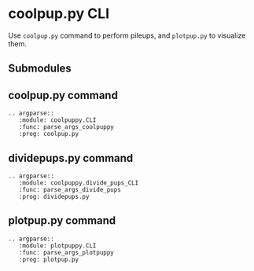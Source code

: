 # coolpup.py CLI

Use `coolpup.py` command to perform pileups, and `plotpup.py` to visualize them.

## Submodules

## coolpup.py command

```{eval-rst}
.. argparse::
   :module: coolpuppy.CLI
   :func: parse_args_coolpuppy
   :prog: coolpup.py
```

## dividepups.py command

```{eval-rst}
.. argparse::
   :module: coolpuppy.divide_pups_CLI
   :func: parse_args_divide_pups
   :prog: dividepups.py
```

## plotpup.py command

```{eval-rst}
.. argparse::
   :module: plotpuppy.CLI
   :func: parse_args_plotpuppy
   :prog: plotpup.py
```
